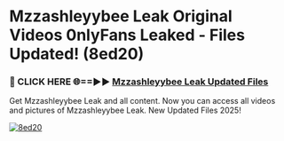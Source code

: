 # Mzzashleyybee Leak Original Videos 0nlyFans Leaked - Files Updated! (8ed20)

<h3>🔴 CLICK HERE 🌐==►► <a href="https://tinyurl.com/ehrbuxhb" rel="nofollow">Mzzashleyybee Leak Updated Files</a></h3>

Get Mzzashleyybee Leak and all content. Now you can access all videos and pictures of Mzzashleyybee Leak. New Updated Files 2025!

[![8ed20](https://i.imgur.com/lVYEuWS.gif)](https://tinyurl.com/ehrbuxhb)
